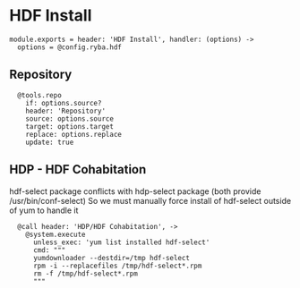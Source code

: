 
# HDF Install

    module.exports = header: 'HDF Install', handler: (options) ->
      options = @config.ryba.hdf

## Repository

      @tools.repo
        if: options.source?
        header: 'Repository'
        source: options.source
        target: options.target
        replace: options.replace
        update: true

## HDP - HDF Cohabitation

hdf-select package conflicts with hdp-select package (both provide /usr/bin/conf-select)
So we must manually force install of hdf-select outside of yum to handle it

      @call header: 'HDP/HDF Cohabitation', ->
        @system.execute 
          unless_exec: 'yum list installed hdf-select'
          cmd: """
          yumdownloader --destdir=/tmp hdf-select
          rpm -i --replacefiles /tmp/hdf-select*.rpm
          rm -f /tmp/hdf-select*.rpm
          """

